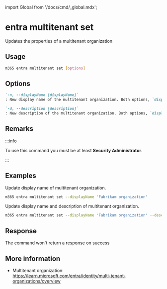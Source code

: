 <!-- DISCLAIMER: All secrets, passwords, and sensitive values in this document are examples only and not real credentials. -->
import Global from '/docs/cmd/_global.mdx';

# entra multitenant set

Updates the properties of a multitenant organization

## Usage

```sh
m365 entra multitenant set [options]
```

## Options

```md definition-list
`-n, --displayName [displayName]`
: New display name of the multitenant organization. Both options, `displayName` and `description` are optional but at least must be specified.

`-d, --description [description]`
: New description of the multitenant organization. Both options, `displayName` and `description` are optional but at least must be specified.
```

<Global />

## Remarks

:::info

To use this command you must be at least **Security Administrator**.

:::

## Examples

Update display name of multitenant organization.

```sh
m365 entra multitenant set --displayName 'Fabrikam organization'
```

Update display name and description of multitenant organization.

```sh
m365 entra multitenant set --displayName 'Fabrikam organization' --description 'Multitenant organization between Fabrikam and Contoso'
```

## Response

The command won't return a response on success

## More information

- Multitenant organization: https://learn.microsoft.com/entra/identity/multi-tenant-organizations/overview

